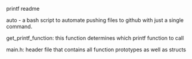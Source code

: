 printf readme

auto - a bash script to automate pushing files to github with just a single command.

get_printf_function: this function determines which printf function to call 

main.h: header file that contains all function prototypes as well as structs
